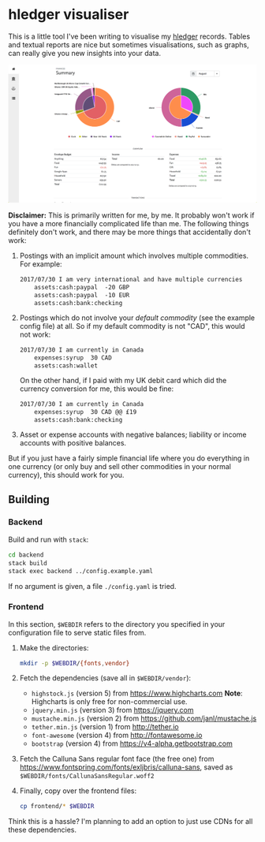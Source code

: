 hledger visualiser
==================

This is a little tool I've been writing to visualise
my [hledger](http://hledger.org/) records.  Tables and textual reports
are nice but sometimes visualisations, such as graphs, can really give
you new insights into your data.

![Cashflow Screenshot](screenshot.png)

**Disclaimer:** This is primarily written for me, by me.  It probably
won't work if you have a more financially complicated life than me.
The following things definitely don't work, and there may be more
things that accidentally don't work:

1. Postings with an implicit amount which involves multiple
   commodities.  For example:

    ```
    2017/07/30 I am very international and have multiple currencies
        assets:cash:paypal  -20 GBP
        assets:cash:paypal  -10 EUR
        assets:cash:bank:checking
    ```

2. Postings which do not involve your *default commodity* (see the
   example config file) at all.  So if my default commodity is not
   "CAD", this would not work:

     ```
     2017/07/30 I am currently in Canada
         expenses:syrup  30 CAD
         assets:cash:wallet
     ```

     On the other hand, if I paid with my UK debit card which did the
     currency conversion for me, this would be fine:

     ```
     2017/07/30 I am currently in Canada
         expenses:syrup  30 CAD @@ £19
         assets:cash:bank:checking
     ```

3. Asset or expense accounts with negative balances; liability or
   income accounts with positive balances.

But if you just have a fairly simple financial life where you do
everything in one currency (or only buy and sell other commodities in
your normal currency), this should work for you.


Building
--------

### Backend

Build and run with `stack`:

```bash
cd backend
stack build
stack exec backend ../config.example.yaml
```

If no argument is given, a file `./config.yaml` is tried.

### Frontend

In this section, `$WEBDIR` refers to the directory you specified in
your configuration file to serve static files from.

1. Make the directories:

    ```bash
    mkdir -p $WEBDIR/{fonts,vendor}
    ```

2. Fetch the dependencies (save all in `$WEBDIR/vendor`):

    - `highstock.js` (version 5) from https://www.highcharts.com
        **Note**: Highcharts is only free for non-commercial use.
    - `jquery.min.js` (version 3) from https://jquery.com
    - `mustache.min.js` (version 2) from https://github.com/janl/mustache.js
    - `tether.min.js` (version 1) from http://tether.io
    - `font-awesome` (version 4) from http://fontawesome.io
    - `bootstrap` (version 4) from https://v4-alpha.getbootstrap.com

3. Fetch the Calluna Sans regular font face (the free one) from https://www.fontspring.com/fonts/exljbris/calluna-sans,
   saved as `$WEBDIR/fonts/CallunaSansRegular.woff2`

4. Finally, copy over the frontend files:

    ```bash
    cp frontend/* $WEBDIR
    ```

Think this is a hassle?  I'm planning to add an option to just use CDNs for all these dependencies.
